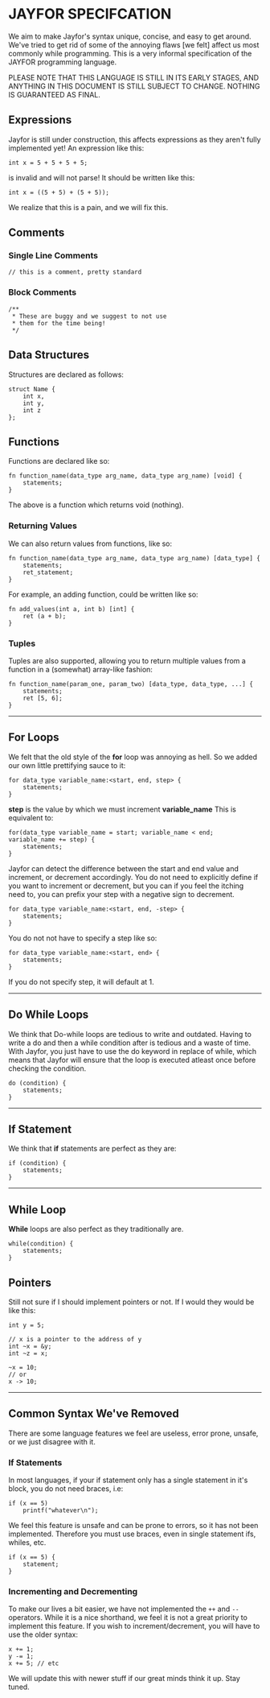 # JAYFOR SPECIFCATION
We aim to make Jayfor's syntax unique, concise, and easy to get around. We've tried to get rid of some of the annoying flaws [we felt] affect us most commonly while programming. This is a very informal specification of the JAYFOR programming language.

PLEASE NOTE THAT THIS LANGUAGE IS STILL IN ITS EARLY STAGES, AND ANYTHING IN THIS DOCUMENT IS STILL SUBJECT TO CHANGE. NOTHING IS GUARANTEED AS FINAL.

## Expressions
Jayfor is still under construction, this affects expressions as they aren't fully implemented yet! An expression like this:

	int x = 5 + 5 + 5 + 5;

is invalid and will not parse! It should be written like this:

	int x = ((5 + 5) + (5 + 5));

We realize that this is a pain, and we will fix this.

## Comments
### Single Line Comments

	// this is a comment, pretty standard

### Block Comments

	/**
	 * These are buggy and we suggest to not use
	 * them for the time being!
	 */

## Data Structures
Structures are declared as follows:

	struct Name {
		int x,
		int y,
		int z
	};

## Functions

Functions are declared like so:

	fn function_name(data_type arg_name, data_type arg_name) [void] { 
		statements;
	}

The above is a function which returns void (nothing).

### Returning Values
We can also return values from functions, like so:

	fn function_name(data_type arg_name, data_type arg_name) [data_type] { 
		statements;
		ret_statement;
	}

For example, an adding function, could be written like so:

	fn add_values(int a, int b) [int] {
		ret (a + b);
	}

### Tuples
Tuples are also supported, allowing you to return multiple values from a function in a (somewhat) array-like fashion:

	fn function_name(param_one, param_two) [data_type, data_type, ...] { 
		statements;
		ret [5, 6];
	}

---------------------------------
## For Loops


We felt that the old style of the **for** loop was annoying as hell. So we added our own little prettifying sauce to it:

	for data_type variable_name:<start, end, step> {
		statements;
	}

**step** is the value by which we must increment **variable_name**
This is equivalent to:
		
	for(data_type variable_name = start; variable_name < end; variable_name += step) { 
		statements;
	}

Jayfor can detect the difference between the start and end value and increment, or decrement accordingly. You do not need to explicitly define
if you want to increment or decrement, but you can if you feel the itching need to, you can prefix your step with a negative sign to decrement.

	for data_type variable_name:<start, end, -step> {
		statements;
	}

You do not not have to specify a step like so:

	for data_type variable_name:<start, end> {
		statements;
	}

If you do not specify step, it will default at 1.

----------------------------------------------
## Do While Loops
We think that Do-while loops are tedious to write and outdated. Having to write a do and then a while condition after is tedious and a waste of time. With Jayfor, you just have to use the do keyword in replace of while, which
means that Jayfor will ensure that the loop is executed atleast once before checking the condition.

	do (condition) { 
		statements;
	}

----------------------------------------------
## If Statement

We think that **if** statements are perfect as they are:

	if (condition) {
		statements;
	}

----------------------------------------------
## While Loop

**While** loops are also perfect as they traditionally are.

	while(condition) {
		statements;
	}

## Pointers
Still not sure if I should implement pointers or not. If I would they would be like this:
	
	int y = 5;
	
	// x is a pointer to the address of y
	int ~x = &y;
	int ~z = x;

	~x = 10;
	// or 
	x -> 10;

----------------------------------------------
## Common Syntax We've Removed
There are some language features we feel are useless, error prone, unsafe, or we just disagree with it.

### If Statements
In most languages, if your if statement only has a single statement in it's block, you do not need braces, i.e:

	if (x == 5)
		printf("whatever\n");

We feel this feature is unsafe and can be prone to errors, so it has not been implemented. Therefore you must use braces, even in single statement ifs, whiles, etc.

	if (x == 5) {
		statement;
	}

### Incrementing and Decrementing
To make our lives a bit easier, we have not implemented the `++` and `--` operators. While it is a nice shorthand, we feel it is not a great priority to implement this feature. If you wish to increment/decrement, you will have to use the older syntax:

	x += 1;
	y -= 1;
	x += 5; // etc

We will update this with newer stuff if our great minds think it up. Stay tuned.
